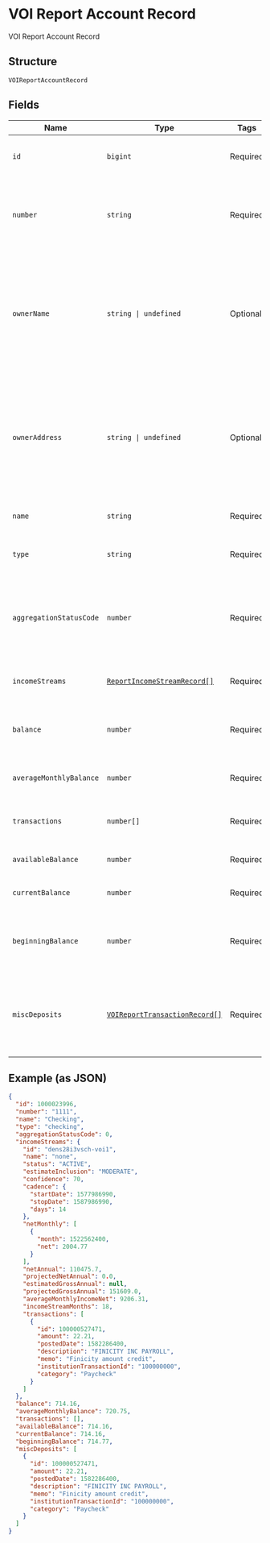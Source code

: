 
# VOI Report Account Record

VOI Report Account Record

## Structure

`VOIReportAccountRecord`

## Fields

| Name | Type | Tags | Description |
|  --- | --- | --- | --- |
| `id` | `bigint` | Required | The generated FInicity ID of the account |
| `number` | `string` | Required | The account number from the institution (all digits except the last four are obfuscated) |
| `ownerName` | `string \| undefined` | Optional | The name(s) of the account owner(s). This field is optional. If no owner information is available, this field will not appear in the report. |
| `ownerAddress` | `string \| undefined` | Optional | The mailing address of the account owner(s). This field is optional. If no owner information is available, this field will not appear in the report. |
| `name` | `string` | Required | The account name from the institution |
| `type` | `string` | Required | One of the values from Account Types |
| `aggregationStatusCode` | `number` | Required | The status of the most recent aggregation attempt (see Handling Aggregation Status Codes) |
| `incomeStreams` | [`ReportIncomeStreamRecord[]`](../../doc/models/report-income-stream-record.md) | Required | A list of income stream records |
| `balance` | `number` | Required | The cleared balance of the account as-of balanceDate |
| `averageMonthlyBalance` | `number` | Required | The average monthly balance of this account |
| `transactions` | `number[]` | Required | An array of transactions belonging to the account. |
| `availableBalance` | `number` | Required | The available balance for the account |
| `currentBalance` | `number` | Required | Current balance of the account |
| `beginningBalance` | `number` | Required | Beginning balance of account per the time period in the report |
| `miscDeposits` | [`VOIReportTransactionRecord[]`](../../doc/models/voi-report-transaction-record.md) | Required | A list of miscellaneous deposits<br>**Constraints**: *Minimum Items*: `0`, *Maximum Items*: `100` |

## Example (as JSON)

```json
{
  "id": 1000023996,
  "number": "1111",
  "name": "Checking",
  "type": "checking",
  "aggregationStatusCode": 0,
  "incomeStreams": {
    "id": "dens28i3vsch-voi1",
    "name": "none",
    "status": "ACTIVE",
    "estimateInclusion": "MODERATE",
    "confidence": 70,
    "cadence": {
      "startDate": 1577986990,
      "stopDate": 1587986990,
      "days": 14
    },
    "netMonthly": [
      {
        "month": 1522562400,
        "net": 2004.77
      }
    ],
    "netAnnual": 110475.7,
    "projectedNetAnnual": 0.0,
    "estimatedGrossAnnual": null,
    "projectedGrossAnnual": 151609.0,
    "averageMonthlyIncomeNet": 9206.31,
    "incomeStreamMonths": 18,
    "transactions": [
      {
        "id": 100000527471,
        "amount": 22.21,
        "postedDate": 1582286400,
        "description": "FINICITY INC PAYROLL",
        "memo": "Finicity amount credit",
        "institutionTransactionId": "100000000",
        "category": "Paycheck"
      }
    ]
  },
  "balance": 714.16,
  "averageMonthlyBalance": 720.75,
  "transactions": [],
  "availableBalance": 714.16,
  "currentBalance": 714.16,
  "beginningBalance": 714.77,
  "miscDeposits": [
    {
      "id": 100000527471,
      "amount": 22.21,
      "postedDate": 1582286400,
      "description": "FINICITY INC PAYROLL",
      "memo": "Finicity amount credit",
      "institutionTransactionId": "100000000",
      "category": "Paycheck"
    }
  ]
}
```

